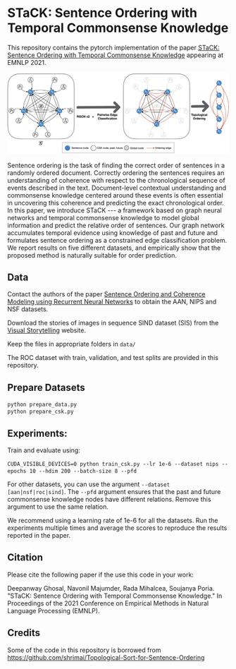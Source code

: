 # STaCK: Sentence Ordering with Temporal Commonsense Knowledge

This repository contains the pytorch implementation of the paper [STaCK: Sentence Ordering with Temporal Commonsense Knowledge](https://arxiv.org/abs/2109.02247) appearing at EMNLP 2021. 
<!-- The preprint version can be found [here](). -->

![Alt text](stack.png?raw=true "Illustration of STaCK.")

Sentence ordering is the task of finding the correct order of sentences in a randomly ordered document. Correctly ordering the sentences requires an understanding of coherence with respect to the chronological sequence of events described in the text. Document-level contextual understanding and commonsense knowledge centered around these events is often essential in uncovering this coherence and predicting the exact chronological order.  In this paper, we introduce STaCK --- a framework based on graph neural networks and temporal commonsense knowledge to model global information and predict the relative order of sentences. Our graph network accumulates temporal evidence using knowledge of past and future and formulates sentence ordering as a constrained edge classification problem. We report results on five different datasets, and empirically show that the proposed method is naturally suitable for order prediction.

## Data

Contact the authors of the paper [Sentence Ordering and Coherence Modeling using Recurrent Neural Networks](https://arxiv.org/pdf/1611.02654.pdf) to obtain the AAN, NIPS and NSF datasets.

Download the stories of images in sequence SIND dataset (SIS) from the [Visual Storytelling](http://visionandlanguage.net/VIST/dataset.html) website.

Keep the files in appropriate folders in `data/`

The ROC dataset with train, validation, and test splits are provided in this repository.

## Prepare Datasets

```
python prepare_data.py
python prepare_csk.py
```

## Experiments:

Train and evaluate using:

```
CUDA_VISIBLE_DEVICES=0 python train_csk.py --lr 1e-6 --dataset nips --epochs 10 --hdim 200 --batch-size 8 --pfd
```

For other datasets, you can use the argument `--dataset [aan|nsf|roc|sind]`. The `--pfd` argument ensures that the past and future commonsense knowledge nodes have different relations. Remove this argument to use the same relation. 

We recommend using a learning rate of 1e-6 for all the datasets. Run the experiments multiple times and average the scores to reproduce the results reported in the paper.

## Citation

Please cite the following paper if the use this code in your work:

Deepanway Ghosal, Navonil Majumder, Rada Mihalcea, Soujanya Poria. "STaCK: Sentence Ordering with Temporal Commonsense Knowledge." In Proceedings of the 2021 Conference on Empirical Methods in Natural Language Processing (EMNLP).

## Credits
Some of the code in this repository is borrowed from https://github.com/shrimai/Topological-Sort-for-Sentence-Ordering 

